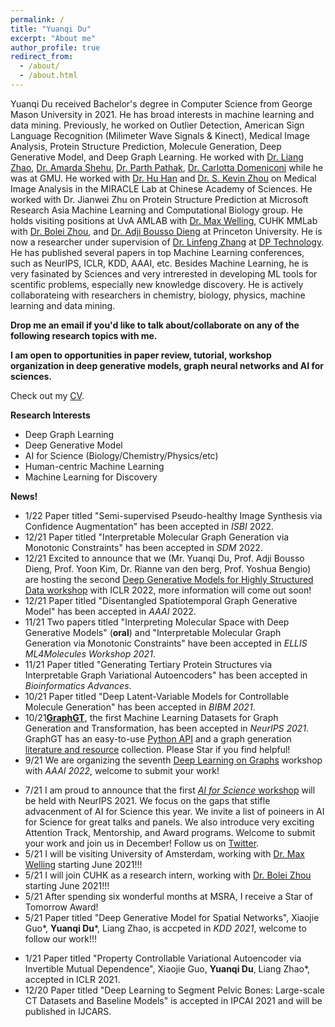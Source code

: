 ```yaml
---
permalink: /
title: "Yuanqi Du"
excerpt: "About me"
author_profile: true
redirect_from: 
  - /about/
  - /about.html
---
```


Yuanqi Du received Bachelor's degree in Computer Science from George Mason University in 2021. He has broad interests in machine learning and data mining. Previously, he worked on Outlier Detection, American Sign Language Recognition (Milimeter Wave Signals & Kinect), Medical Image Analysis, Protein Structure Prediction, Molecule Generation, Deep Generative Model, and Deep Graph Learning. He worked with [Dr. Liang Zhao](http://cs.emory.edu/~lzhao41/), [Dr. Amarda Shehu](https://cs.gmu.edu/~ashehu/), [Dr. Parth Pathak](http://www.phpathak.com/), [Dr. Carlotta Domeniconi](https://scholar.google.com.hk/citations?user=aKkIMogAAAAJ&hl=en) while he was at GMU. He worked with [Dr. Hu Han](https://sites.google.com/site/huhanhomepage/) and [Dr. S. Kevin Zhou](https://scholar.google.com/citations?user=8eNm2GMAAAAJ&hl=zh-CN) on Medical Image Analysis in the MIRACLE Lab at Chinese Academy of Sciences. He worked with Dr. Jianwei Zhu on Protein Structure Prediction at Microsoft Research Asia Machine Learning and Computational Biology group. He holds visiting positions at UvA AMLAB with [Dr. Max Welling](https://staff.fnwi.uva.nl/m.welling/), CUHK MMLab with [Dr. Bolei Zhou](http://bzhou.ie.cuhk.edu.hk/), and [Dr. Adji Bousso Dieng](https://www.linkedin.com/in/diengadji45/en) at Princeton University. He is now a researcher under supervision of [Dr. Linfeng Zhang](https://scholar.google.com/citations?user=jk7qwmcAAAAJ&hl=zh-CN) at [DP Technology](https://www.dp.tech/). He has published several papers in top Machine Learning conferences, such as NeurIPS, ICLR, KDD, AAAI, etc. Besides Machine Learning, he is very fasinated by Sciences and very intrerested in developing ML tools for scentific problems, especially new knowledge discovery. He is actively collaborateing with researchers in chemistry, biology, physics, machine learning and data mining.

**Drop me an email if you'd like to talk about/collaborate on any of the following research topics with me.**

**I am open to opportunities in paper review, tutorial, workshop organization in deep generative models, graph neural networks and AI for sciences.**

Check out my [CV](https://yuanqidu.github.io/files/Yuanqi_Du_CV.pdf).

**Research Interests**
  * Deep Graph Learning
  * Deep Generative Model
  * AI for Science (Biology/Chemistry/Physics/etc)
  * Human-centric Machine Learning
  * Machine Learning for Discovery 
  
**News!**
* 1/22 Paper titled "Semi-supervised Pseudo-healthy Image Synthesis via Confidence Augmentation" has been accepted in *ISBI* 2022.
* 12/21 Paper titled "Interpretable Molecular Graph Generation via Monotonic Constraints" has been accepted in *SDM* 2022.
* 12/21 Excited to announce that we (Mr. Yuanqi Du, Prof. Adji Bousso Dieng, Prof. Yoon Kim, Dr. Rianne van den berg, Prof. Yoshua Bengio) are hosting the second [Deep Generative Models for Highly Structured Data workshop](https://deep-gen-struct.github.io/) with ICLR 2022, more information will come out soon!
* 12/21 Paper titled "Disentangled Spatiotemporal Graph Generative Model" has been accepted in *AAAI* 2022.
* 11/21 Two papers titled "Interpreting Molecular Space with Deep Generative Models" (**oral**) and "Interpretable Molecular Graph Generation via Monotonic Constraints" have been accepted in *ELLIS ML4Molecules Workshop 2021*.
* 11/21 Paper titled "Generating Tertiary Protein Structures via Interpretable Graph Variational Autoencoders" has been accepted in *Bioinformatics Advances*.
* 10/21 Paper titled "Deep Latent-Variable Models for Controllable Molecule Generation" has been accepted in *BIBM 2021*.
* 10/21[**GraphGT**](https://graphgt.github.io/), the first Machine Learning Datasets for Graph Generation and Transformation, has been accepted in *NeurIPS 2021*. GraphGT has an easy-to-use [Python API](https://github.com/yuanqidu/GraphGT) and a graph generation [literature and resource](https://github.com/yuanqidu/awesome-graph-generation) collection. Please Star if you find helpful!
* 9/21 We are organizing the seventh [Deep Learning on Graphs](https://deep-learning-graphs.bitbucket.io/dlg-aaai22/index.html) workshop with *AAAI 2022*, welcome to submit your work!
<!--* 8/21 We release the first Machine Learning Datasets for Graph Generation and Transformation [**GraphGT**](https://graphgt.github.io/) with an easy-to-use [Python API](https://github.com/yuanqidu/GraphGT) and a graph generation [literature and resource](https://github.com/yuanqidu/awesome-graph-generation) collection. Please Star if you find helpful!-->
* 7/21 I am proud to announce that the first [*AI for Science* workshop](https://ai4sciencecommunity.github.io/) will be held with NeurIPS 2021. We focus on the gaps that stifle advacenment of AI for Science this year. We invite a list of poineers in AI for Science for great talks and panels. We also introduce very exciting Attention Track, Mentorship, and Award programs. Welcome to submit your work and join us in December! Follow us on [Twitter](https://twitter.com/AI_for_Science).
* 5/21 I will be visiting University of Amsterdam, working with [Dr. Max Welling](https://staff.fnwi.uva.nl/m.welling/) starting June 2021!!!
* 5/21 I will join CUHK as a research intern, working with [Dr. Bolei Zhou](http://bzhou.ie.cuhk.edu.hk/) starting June 2021!!!
* 5/21 After spending six wonderful months at MSRA, I receive a Star of Tomorrow Award!
* 5/21 Paper titled "Deep Generative Model for Spatial Networks", Xiaojie Guo\*, **Yuanqi Du**\*, Liang Zhao, is accpeted in *KDD 2021*, welcome to follow our work!!!
<!--* 5/21 Serve as PCs for BioKDD 2021, DLG-KDD 2021, DeepSpatial-KDD 2021 and IRS-KDD 2021.-->
<!--* 4/21 Congrats to my mentored undergraduates on the acceptance of paper titled "Ensemble Machine Learning System for Student Academic Performance Prediction" in W4U workshop @EDM 2021.-->
<!--* 2/21 Paper titled "Generative Adversarial Learning of Protein Tertiary Structures" accepted in Molecules [IF: 3.267], Taseef Rahman, **Yuanqi Du**, Liang Zhao, Amarda Shehu\*.-->
<!--* 1/21 Paper titled "Interpretable Property Controlling Molecule Generation" accepted in Scientific Discovery with AI Workshop as an **oral presentation**, co-located with AAAI 2021.-->
* 1/21 Paper titled "Property Controllable Variational Autoencoder via Invertible Mutual Dependence", Xiaojie Guo, **Yuanqi Du**, Liang Zhao\*, accepted in ICLR 2021.
* 12/20 Paper titled "Deep Learning to Segment Pelvic Bones: Large-scale CT Datasets and Baseline Models" is accepted in IPCAI 2021 and will be published in IJCARS.  
<!--* 11/20 Accepted to be a Microsoft Learn Student Ambassador!-->
<!--* 11/20 Accepted to AAAI 2021 Student Technical Volunteer Program!-->
<!--* 11/20 I am glad to receive a NeurIPS 2020 Travel Award. Excited to attend NeurIPS 2020!-->
<!--* 10/20 I am glad to receive the AIJ AIIDE 2020 Attendance Fellowship! Thanks, AIJ! Can't wait to see the battle between AI agents and human players in strategy games like StarCraft!-->
<!--* 09/20 Our [DeepASL Dataset](https://sites.google.com/view/deepasldataset/home) is publicly available, the dataset constains ASL single-word signs, sentences and non-manual markers collected from Professional ASL users using an FMCW Signal Sensor-->
<!--* 07/20 Paper titled "Interpretable Molecule Generation via Disentanglement Learning" accepted at ACM Conference of Bioinformatics and Computational Biology (BCB) Workshops: Computational Structural Biology Workshop (CSBW) 2020, 8 pages, in proceedings of ACM BCB 20-->
<!--* 07/20 Paper titled "From Interatomic Distances to Protein Tertiary Structures with a Deep Convolutional Neural Network" accepted at ACM Conference of Bioinformatics and Computational Biology (BCB) Workshops: Computational Structural Biology Workshop (CSBW) 2020, 8 pages, in proceedings of ACM BCB 20-->

<!--**Preprints (under review)**-->
<!--* Disentangled Deep Generative Model for Spatial Networks, submitted to a major Data Mining conference, Xiaojie Guo\*, **Yuanqi Du**\*, Liang Zhao.-->
<!--* Controllable Molecular Graph Generation via Monotonic Constraints, submitted to a major Data Mining conference, **Yuanqi Du**, Xiaojie Guo, Amarda Shehu, Liang Zhao.-->
<!--* Where is the disease? Semi-supervised pseudo-normality synthesis from an abnormal image, submitted to a major Medical Image Analysis conference, **Yuanqi Du**, Quan Quan, Han Hu, S. Kevin Zhou.-->
<!--* CT Film Recovery via Disentangling Geometric Deformation and Photometric Degradation: Simulated Datasets and Deep Models, submitted to a major Medical Image Analysis conference, Quan Quan, Qiyuan Wang, Liu Li, **Yuanqi Du**, S. Kevin Zhou.-->
  

